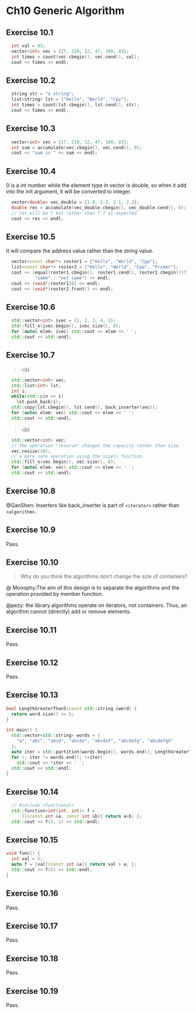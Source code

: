 # Ch10 Generic Algorithm 

## Exercise 10.1
```cpp
  int val = 83;
  vector<int> vec = {27, 210, 12, 47, 109, 83};
  int times = count(vec.cbegin(), vec.cend(), val);
  cout << times << endl;
```

## Exercise 10.2
```cpp
  string str = "a string";
  list<string> lst = {"Hello", "World", "Cpp"};
  int times = count(lst.cbegin(), lst.cend(), str);
  cout << times << endl;
```

## Exercise 10.3
```cpp
  vector<int> vec = {27, 210, 12, 47, 109, 83};
  int sum = accumulate(vec.cbegin(), vec.cend(), 0);
  cout << "sum is " << sum << endl;
```

## Exercise 10.4
0 is a int number while the element type in vector<double> is double, 
so when it add into the init argument, it will be converted to integer.
```cpp
  vector<double> vec_double = {1.0, 2.3, 2.1, 2.3};
  double res = accumulate(vec_double.cbegin(), vec_double.cend(), 0);
  // res will be 7 but rather than 7.7 as expected
  cout << res << endl;
```

## Exercise 10.5
It will compare the address value rather than the string value.
```cpp
  vector<const char*> roster1 = {"Hello", "World", "Cpp"};
  list<const char*> roster2 = {"Hello", "World", "Cpp", "Primer"};
  cout << (equal(roster1.cbegin(), roster1.cend(), roster2.cbegin())?
           "same" : "not same") << endl;
  cout << (void*)roster1[0] << endl;
  cout << (void*)roster2.front() << endl;
```

## Exercise 10.6
```cpp
  std::vector<int> ivec = {1, 2, 3, 4, 5};
  std::fill_n(ivec.begin(), ivec.size(), 0);
  for (auto& elem: ivec) std::cout << elem << ' ';
  std::cout << std::endl;
```

## Exercise 10.7
>-(a)
```cpp
  std::vector<int> vec;
  std::list<int> lst;
  int i;
  while(std::cin >> i)
    lst.push_back(i);
  std::copy(lst.cbegin(), lst.cend(), back_inserter(vec));
  for (auto& elem: vec) std::cout << elem << ' ';
  std::cout << std::endl;
```

>-(b)
```cpp
  std::vector<int> vec;
  // The operation "reserve" changes the capacity rather than size.
  vec.resize(10);
  // a more safe operation using the size() function.
  std::fill_n(vec.begin(), vec.size(), 0);
  for (auto& elem: vec) std::cout << elem << ' ';
  std::cout << std::endl;
```

## Exercise 10.8
@GanShen:
Inserters like back_inserter is part of `<iterator>` rather than `<algorithm>`.

## Exercise 10.9
Pass.

## Exercise 10.10
>Why do you think the algorithms don’t change the size of containers?

@ Mooophy:The aim of this design is to separate the algorithms and the operation provided by member function.

@pezy: the library algorithms operate on iterators, not containers. Thus, an algorithm cannot (directly) add or remove elements.

## Exercise 10.11
Pass.

## Exercise 10.12
Pass.

## Exercise 10.13
```cpp
bool LengthGreaterThan5(const std::string &word) {
  return word.size() <= 5;
}

int main() {
  std::vector<std::string> words = {
    "a", "abc", "abcd", "abcde", "abcdef", "abcdefg", "abcdefgh"
  };
  auto iter = std::partition(words.begin(), words.end(), LengthGreaterThan5);
  for (; iter != words.end(); ++iter)
    std::cout << *iter << ' ';
  std::cout << std::endl;
}
```

## Exercise 10.14
```cpp
  // #include <functional>
  std::function<int(int, int)> f = 
      [](const int &a, const int &b){ return a+b; };
  std::cout << f(1, 2) << std::endl;
```

## Exercise 10.15
```cpp
void func() {
  int val = 5;
  auto f = [val](const int &a){ return val + a; };
  std::cout << f(5) << std::endl;
}
```

## Exercise 10.16
Pass.

## Exercise 10.17
Pass.

## Exercise 10.18
Pass.

## Exercise 10.19
Pass.

